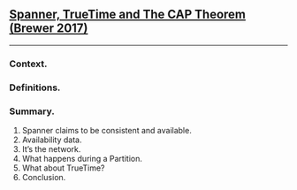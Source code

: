 [Spanner, TrueTime and The CAP Theorem (Brewer 2017)](https://static.googleusercontent.com/media/research.google.com/en//pubs/archive/45855.pdf)
-------------------------------------------------------------------------------
-------------------------------------------------------------------------------

### Context.

### Definitions.

### Summary.

1. Spanner claims to be consistent and available.
2. Availability data.
3. It’s the network.
4. What happens during a Partition.
5. What about TrueTime?
6. Conclusion.